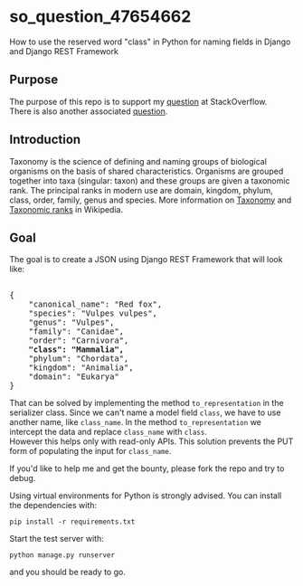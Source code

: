 # so_question_47654662

How to use the reserved word "class" in Python for naming fields in Django and Django REST Framework

## Purpose

The purpose of this repo is to support my [question](https://stackoverflow.com/questions/47654662/django-rest-framework-doesnt-display-value-in-put-form) at StackOverflow.  
There is also another associated [question](https://stackoverflow.com/questions/47630356/using-the-reserved-word-class-as-field-name-in-django-and-django-rest-framewor).

## Introduction

Taxonomy is the science of defining and naming groups of biological organisms on the basis of shared characteristics. Organisms are grouped together into taxa (singular: taxon) and these groups are given a taxonomic rank. The principal ranks in modern use are domain, kingdom, phylum, class, order, family, genus and species.
More information on [Taxonomy](https://en.wikipedia.org/wiki/Taxonomy_(biology)) and [Taxonomic ranks](https://en.wikipedia.org/wiki/Taxonomic_rank) in Wikipedia.

## Goal

The goal is to create a JSON using Django REST Framework that will look like:

<pre></code>
{
    "canonical_name": "Red fox",
    "species": "Vulpes vulpes",
    "genus": "Vulpes",
    "family": "Canidae",
    "order": "Carnivora",
    <strong>"class": "Mammalia",</strong>
    "phylum": "Chordata",
    "kingdom": "Animalia",
    "domain": "Eukarya"
}
</code></pre>

That can be solved by implementing the method `to_representation` in the serializer class. Since we can't name a model field `class`, we have to use another name, like `class_name`. In the method `to_representation` we intercept the data and replace `class_name` with `class`.  
However this helps only with read-only APIs. This solution prevents the PUT form of populating the input for `class_name`.

If you'd like to help me and get the bounty, please fork the repo and try to debug.

Using virtual environments for Python is strongly advised. You can install the dependencies with:

    pip install -r requirements.txt
    
Start the test server with:

    python manage.py runserver
    
and you should be ready to go.
